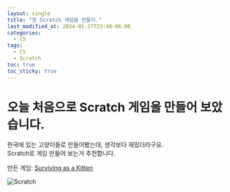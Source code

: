 ```yaml
---
layout: single
title: "첫 Scratch 게임을 만들다."
last_modified_at: 2024-01-27T23:40-06:00
categories: 
  - CS
tags: 
  - CS
  - Scratch
toc: true
toc_sticky: true
---
```


# 오늘 처음으로 Scratch 게임을 만들어 보았습니다.


한국에 있는 고양이들로 만들어봤는데, 생각보다 재밌더라구요.  
Scratch로 게임 만들어 보는거 추천합니다.


만든 게임: [Surviving as a Kitten](https://scratch.mit.edu/projects/957307418)

![Scratch](https://github.com/y0412j/CS50_Problem_Sets/assets/157865851/450d3f0f-c45f-4f78-b729-1f6417216e37)

